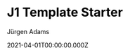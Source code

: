 ---
title: J1 Template Starter
github: https://github.com/jekyll-one/j1-template-starter
demo: https://j1-template-starter.netlify.app/
author: Jürgen Adams
date: 2021-04-01T00:00:00.000Z
ssg:
  - Jekyll
cms:
  - Markdown
css:
  - Bootstrap
category:
  - Portfolio
  - Blog
  - Documentation
  - Business
description: J1 - Create powerful modern static websites.
draft: true
publish_date: '2021-04-22T13:59:39Z'
update_date: '2022-11-23T13:22:05Z'
github_star: 11
github_fork: 14
---